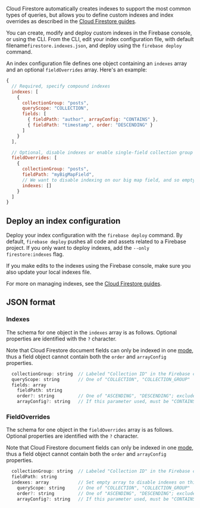
Cloud Firestore automatically creates indexes to support the most common types of queries, but allows you to define custom indexes and index overrides as described in the [Cloud Firestore guides](https://firebase.devsite.corp.google.com/docs/firestore/query-data/index-overview). 

You can create, modify and deploy custom indexes in the Firebase console, or using the CLI. From the CLI, edit your index configuration file, with default filename`firestore.indexes.json`, and deploy using the <code>firebase deploy</code> command.

An index configuration file defines one object containing an <code>indexes</code> array and an optional <code>fieldOverrides</code> array. Here's an example:

```javascript
{
  // Required, specify compound indexes
  indexes: [
    { 
      collectionGroup: "posts",
      queryScope: "COLLECTION",
      fields: [
        { fieldPath: "author", arrayConfig: "CONTAINS" },
        { fieldPath: "timestamp", order: "DESCENDING" }
      ]
    }
  ],

  // Optional, disable indexes or enable single-field collection group indexes
  fieldOverrides: [
    {
      collectionGroup: "posts",
      fieldPath: "myBigMapField",
      // We want to disable indexing on our big map field, and so empty the indexes array
      indexes: []
    }
  ]
}
```

## Deploy an index configuration

Deploy your index configuration with the `firebase deploy` command. By default, `firebase deploy` pushes all code and assets related to a Firebase project. If you only want to deploy indexes, add the `--only firestore:indexes` flag. 

If you make edits to the indexes using the Firebase console, make sure you also update your local indexes file.

For more on managing indexes, see the [Cloud Firestore guides](https://firebase.devsite.corp.google.com/docs/firestore/query-data/indexing).

## JSON format

### Indexes

The schema for one object in the `indexes` array is as follows. Optional properties are identified with the `?` character.

Note that Cloud Firestore document fields can only be indexed in one [mode](https://firebase.google.com/docs/firestore/query-data/index-overview#index_modes), thus a field object cannot contain both the `order` and `arrayConfig` properties.

```javascript
  collectionGroup: string  // Labeled "Collection ID" in the Firebase console
  queryScope: string       // One of "COLLECTION", "COLLECTION_GROUP"
  fields: array               
    fieldPath: string
    order?: string         // One of "ASCENDING", "DESCENDING"; excludes arrayConfig property
    arrayConfig?: string   // If this parameter used, must be "CONTAINS"; excludes order property
```
### FieldOverrides

The schema for one object in the `fieldOverrides` array is as follows. Optional properties are identified with the `?` character.

Note that Cloud Firestore document fields can only be indexed in one [mode](https://firebase.google.com/docs/firestore/query-data/index-overview#index_modes), thus a field object cannot contain both the `order` and `arrayConfig` properties.

```javascript
  collectionGroup: string  // Labeled "Collection ID" in the Firebase console
  fieldPath: string
  indexes: array           // Set empty array to disable indexes on this collectionGroup + fieldPath
    queryScope: string     // One of "COLLECTION", "COLLECTION_GROUP"
    order?: string         // One of "ASCENDING", "DESCENDING"; excludes arrayConfig property
    arrayConfig?: string   // If this parameter used, must be "CONTAINS"; excludes order property
```
